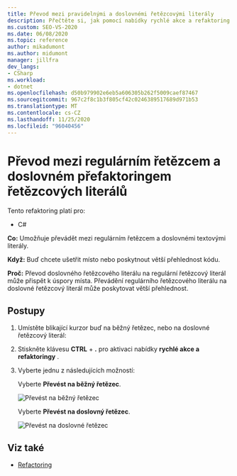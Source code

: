 ```yaml
---
title: Převod mezi pravidelnými a doslovnémi řetězcovými literály
description: Přečtěte si, jak pomocí nabídky rychlé akce a refaktoring převádět mezi regulárním řetězcem a doslovnémi řetězcovými literály.
ms.custom: SEO-VS-2020
ms.date: 06/08/2020
ms.topic: reference
author: mikadumont
ms.author: midumont
manager: jillfra
dev_langs:
- CSharp
ms.workload:
- dotnet
ms.openlocfilehash: d50b979902e6eb5a606305b262f5009caef87467
ms.sourcegitcommit: 967c2f8c1b3f805cf42c0246389517689d971b53
ms.translationtype: MT
ms.contentlocale: cs-CZ
ms.lasthandoff: 11/25/2020
ms.locfileid: "96040456"
---
```

# <a name="convert-between-regular-string-and-verbatim-string-literals-refactoring"></a>Převod mezi regulárním řetězcem a doslovném přefaktoringem řetězcových literálů

Tento refaktoring platí pro:

- C#

**Co:** Umožňuje převádět mezi regulárním řetězcem a doslovnémi textovými literály.

**Když:** Buď chcete ušetřit místo nebo poskytnout větší přehlednost kódu.

**Proč:** Převod doslovného řetězcového literálu na regulární řetězcový literál může přispět k úspory místa. Převádění regulárního řetězcového literálu na doslovné řetězcový literál může poskytovat větší přehlednost.

## <a name="how-to"></a>Postupy

1. Umístěte blikající kurzor buď na běžný řetězec, nebo na doslovné řetězcový literál:

2. Stiskněte klávesu **CTRL** + **.** pro aktivaci nabídky **rychlé akce a refaktoringy** .

3. Vyberte jednu z následujících možností:

    Vyberte **Převést na běžný řetězec**.

    ![Převést na běžný řetězec](media/convert-to-regular-string.png)

    Vyberte **Převést na doslovný řetězec**.

    ![Převést na doslovné řetězec](media/convert-to-verbatim-string.png)

## <a name="see-also"></a>Viz také

- [Refactoring](../refactoring-in-visual-studio.md)